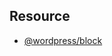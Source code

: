 ## Resource
- [@wordpress/block](https://developer.wordpress.org/block-editor/reference-guides/packages/packages-blocks/)